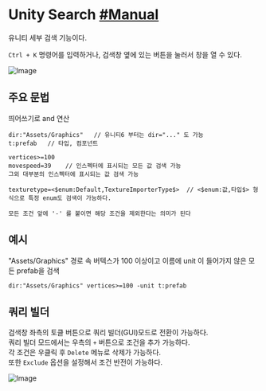 # Unity Search [#Manual](https://docs.unity3d.com/kr/current/Manual/search-overview.html)
유니티 세부 검색 기능이다.

`Ctrl + K` 명령어를 입력하거나, 검색창 옆에 있는 버튼을 눌러서 창을 열 수 있다.

![Image](https://github.com/user-attachments/assets/8d78d2a7-8187-4908-8ada-ff857c1c2b4f)


## 주요 문법
띄어쓰기로 and 연산
```
dir:"Assets/Graphics"   // 유니티6 부터는 dir="..." 도 가능
t:prefab   // 타입, 컴포넌트

vertices>=100
movespeed=39    // 인스펙터에 표시되는 모든 값 검색 가능
그외 대부분의 인스펙터에 표시되는 값 검색 가능

texturetype=<$enum:Default,TextureImporterType$>  // <$enum:값,타입$> 형식으로 특정 enum도 검색이 가능하다.

모든 조건 앞에 '-' 를 붙이면 해당 조건을 제외한다는 의미가 된다
```

## 예시
"Assets/Graphics" 경로 속 버텍스가 100 이상이고 이름에 unit 이 들어가지 않은 모든 prefab을 검색
```
dir:"Assets/Graphics" vertices>=100 -unit t:prefab
```

## 쿼리 빌더
검색창 좌측의 토클 버튼으로 쿼리 빌더(GUI)모드로 전환이 가능하다.  
쿼리 빌더 모드에서는 우측의 `+` 버튼으로 조건을 추가 가능하다.  
각 조건은 우클릭 후 `Delete` 메뉴로 삭제가 가능하다.  
또한 `Exclude` 옵션을 설정해서 조건 반전이 가능하다.  

![Image](https://github.com/user-attachments/assets/3595392f-46c6-4a22-a0b1-6a34931ac823)

